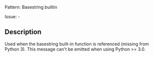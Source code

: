 Pattern: Basestring builtin

Issue: -

## Description

Used when the basestring built-in function is referenced (missing from Python 3). This message can't be emitted when using Python >= 3.0.